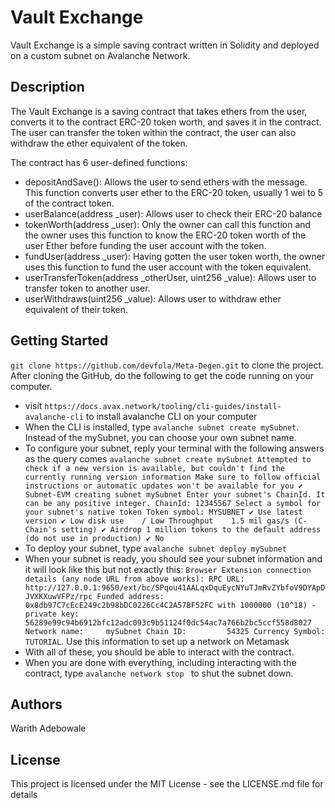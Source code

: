# Vault Exchange
Vault Exchange is a simple saving contract written in Solidity and deployed on a custom subnet on Avalanche Network.

## Description
The Vault Exchange is a saving contract that takes ethers from the user, converts it to the contract ERC-20 token worth, and saves it in the contract. The user can transfer the token within the contract, the user can also withdraw the ether equivalent of the token.

The contract has 6 user-defined functions:

- depositAndSave(): Allows the user to send ethers with the message. This function converts user ether to the ERC-20 token, usually 1 wei to 5 of the contract token.
- userBalance(address _user): Allows user to check their ERC-20 balance
- tokenWorth(address _user): Only the owner can call this function and the owner uses this function to know the ERC-20 token worth of the user Ether before funding the user account with the token.
- fundUser(address _user): Having gotten the user token worth, the owner uses this function to fund the user account with the token equivalent.
- userTransferToken(address _otherUser, uint256 _value): Allows user to transfer token to another user.
- userWithdraws(uint256 _value): Allows user to withdraw ether equivalent of their token.

## Getting Started
```git clone https://github.com/devfola/Meta-Degen.git``` to clone the project. 
After cloning the GitHub, do the following to get the code running on your computer.

- visit ```https://docs.avax.network/tooling/cli-guides/install-avalanche-cli``` to install avalanche CLI on your computer
- When the CLI is installed, type ```avalanche subnet create mySubnet```. Instead of the mySubnet, you can choose your own subnet name.
- To configure your subnet, reply your terminal with the following answers as the query comes ```avalanche subnet create mySubnet
Attempted to check if a new version is available, but couldn't find the currently running version information
Make sure to follow official instructions or automatic updates won't be available for you
✔ Subnet-EVM
creating subnet mySubnet
Enter your subnet's ChainId. It can be any positive integer.
ChainId: 12345567
Select a symbol for your subnet's native token
Token symbol: MYSUBNET
✔ Use latest version
✔ Low disk use    / Low Throughput    1.5 mil gas/s (C-Chain's setting)
✔ Airdrop 1 million tokens to the default address (do not use in production)
✔ No```
- To deploy your subnet, type ```avalanche subnet deploy mySubnet```
- When your subnet is ready, you should see your subnet information and it will look like this but not exactly this: ```Browser Extension connection details (any node URL from above works):
RPC URL:          http://127.0.0.1:9650/ext/bc/SPqou41AALqxDquEycNYuTJmRvZYbfoV9DYApDJVXKXuwVFPz/rpc
Funded address:   0x8db97C7cEcE249c2b98bDC0226Cc4C2A57BF52FC with 1000000 (10^18) - private key: 56289e99c94b6912bfc12adc093c9b51124f0dc54ac7a766b2bc5ccf558d8027
Network name:     mySubnet
Chain ID:         54325
Currency Symbol:  TUTORIAL```. Use this information to set up a network on Metamask
- With all of these, you should be able to interact with the contract.
- When you are done with everything, including interacting with the contract, type  ```avalanche network stop ``` to shut the subnet down.

## Authors
Warith Adebowale

## License
This project is licensed under the MIT License - see the LICENSE.md file for details
